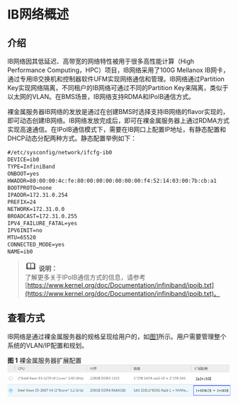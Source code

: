 # IB网络概述<a name="bms_01_0079"></a>

## 介绍<a name="section349975925113"></a>

IB网络因其低延迟、高带宽的网络特性被用于很多高性能计算（High Performance Computing，HPC）项目，IB网络采用了100G Mellanox IB网卡，通过专用IB交换机和控制器软件UFM实现网络通信和管理。IB网络通过Partition Key实现网络隔离，不同租户的IB网络可通过不同的Partition Key来隔离，类似于以太网的VLAN。在BMS场景，IB网络支持RDMA和IPoIB通信方式。

裸金属服务器IB网络的发放是通过在创建BMS时选择支持IB网络的flavor实现的，即可动态创建IB网络。IB网络发放完成后，即可在裸金属服务器上通过RDMA方式实现高速通信。在IPoIB通信模式下，需要在IB网口上配置IP地址，有静态配置和DHCP动态分配两种方式。静态配置举例如下：

```
#/etc/sysconfig/network/ifcfg-ib0
DEVICE=ib0
TYPE=InfiniBand
ONBOOT=yes
HWADDR=80:00:00:4c:fe:80:00:00:00:00:00:00:f4:52:14:03:00:7b:cb:a1
BOOTPROTO=none
IPADDR=172.31.0.254
PREFIX=24
NETWORK=172.31.0.0
BROADCAST=172.31.0.255
IPV4_FAILURE_FATAL=yes
IPV6INIT=no
MTU=65520
CONNECTED_MODE=yes
NAME=ib0
```

>![](public_sys-resources/icon-note.gif) **说明：**   
>了解更多关于IPoIB通信方式的信息，请参考[https://www.kernel.org/doc/Documentation/infiniband/ipoib.txt](https://www.kernel.org/doc/Documentation/infiniband/ipoib.txt)。  

## 查看方式<a name="section10294132575216"></a>

IB网络是通过裸金属服务器的规格呈现给用户的，如[图1](#fig12134264236)所示。用户需要管理整个系统的VLAN/IP配置和规划。

**图 1**  裸金属服务器扩展配置<a name="fig12134264236"></a>  
![](figures/裸金属服务器扩展配置.png "裸金属服务器扩展配置")

